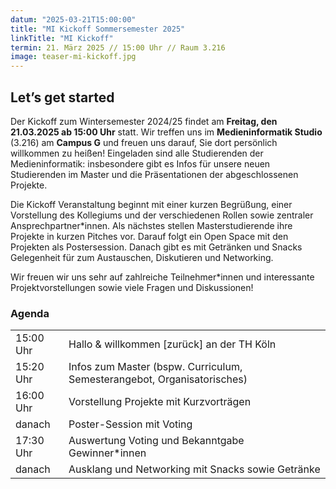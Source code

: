```yaml
---
datum: "2025-03-21T15:00:00"
title: "MI Kickoff Sommersemester 2025"
linkTitle: "MI Kickoff"
termin: 21. März 2025 // 15:00 Uhr // Raum 3.216
image: teaser-mi-kickoff.jpg
---
```

## Let’s get started

Der Kickoff zum Wintersemester 2024/25 findet am **Freitag, den 21.03.2025 ab 15:00 Uhr** statt. Wir treffen uns im **Medieninformatik Studio** (3.216) am **Campus G**  und freuen uns darauf, Sie dort persönlich willkommen zu heißen! Eingeladen sind alle Studierenden der Medieninformatik: insbesondere gibt es Infos für unsere neuen Studierenden im Master und die Präsentationen der abgeschlossenen Projekte.

Die Kickoff Veranstaltung beginnt mit einer kurzen Begrüßung, einer Vorstellung des Kollegiums und der verschiedenen Rollen sowie zentraler Ansprechpartner\*innen. Als nächstes stellen Masterstudierende ihre Projekte in kurzen Pitches vor. Darauf folgt ein Open Space mit den Projekten als Postersession. Danach gibt es mit Getränken und Snacks Gelegenheit für zum Austauschen, Diskutieren und Networking.

Wir freuen wir uns sehr auf zahlreiche Teilnehmer*innen und interessante Projektvorstellungen sowie viele Fragen und Diskussionen!

### Agenda

<table>
<tr>
	<td>15:00 Uhr</td>
	<td>Hallo & willkommen [zurück] an der TH Köln</td>
</tr>
<tr>
	<td>15:20 Uhr</td>
	<td>Infos zum Master (bspw. Curriculum, Semesterangebot, Organisatorisches)</td>
</tr>
<tr>
	<td>16:00 Uhr</td>
	<td>Vorstellung Projekte mit Kurzvorträgen</td>
</tr>
<tr>
	<td>danach</td>
	<td>Poster-Session mit Voting</td>
</tr>
<tr>
	<td>17:30 Uhr</td>
	<td>Auswertung Voting und Bekanntgabe Gewinner*innen</td>
</tr>
<tr>
	<td>danach</td>
	<td>Ausklang und Networking mit Snacks sowie Getränke</td>
</tr>
</table>
